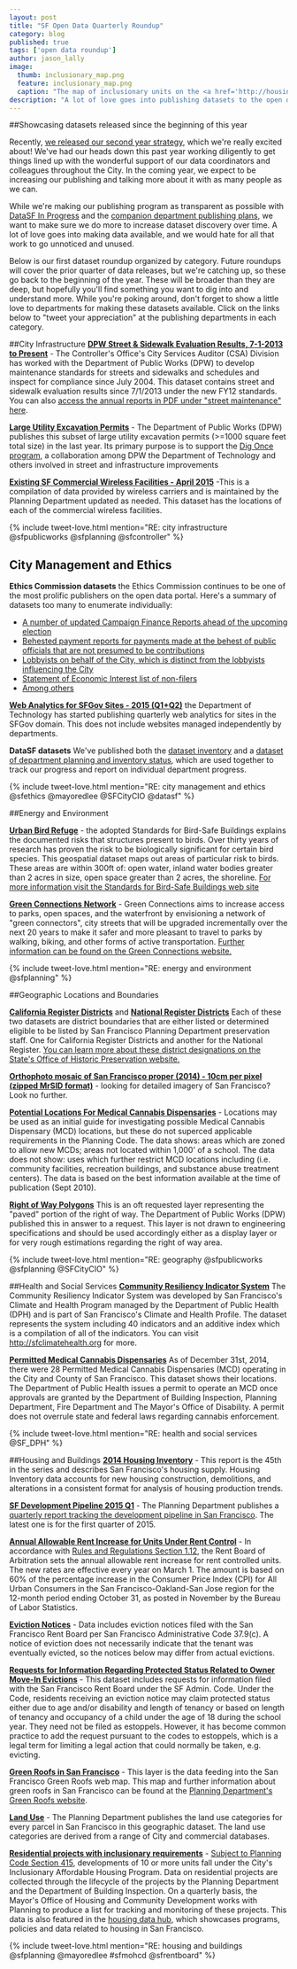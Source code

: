 ```yaml
---
layout: post
title: "SF Open Data Quarterly Roundup"
category: blog
published: true
tags: ['open data roundup']
author: jason_lally
image:
  thumb: inclusionary_map.png
  feature: inclusionary_map.png
  caption: "The map of inclusionary units on the <a href='http://housing.datasf.org'>housing data hub</a> is powered by one of the datasets published in the beginning of this year by the Mayor's Office of Housing and Community Development."
description: "A lot of love goes into publishing datasets to the open data portal. Explore more recently published data and show some appreciation to the publishing departments in our first quarterly open data roundup."
---
```

##Showcasing datasets released since the beginning of this year

Recently, [we released our second year strategy]({{site.baseurl}}/blog/announcing-our-year-2-plan), which we're really excited about! We've had our heads down this past year working diligently to get things lined up with the wonderful support of our data coordinators and colleagues throughout the City. In the coming year, we expect to be increasing our publishing and talking more about it with as many people as we can. 

While we're making our publishing program as transparent as possible with [DataSF In Progress]({{site.baseurl}}/progress) and the [companion department publishing plans]({{site.baseurl}}/publishing/plans), we want to make sure we do more to increase dataset discovery over time. A lot of love goes into making data available, and we would hate for all that work to go unnoticed and unused.

Below is our first dataset roundup organized by category. Future roundups will cover the prior quarter of data releases, but we're catching up, so these go back to the beginning of the year. These will be broader than they are deep, but hopefully you'll find something you want to dig into and understand more. While you're poking around, don't forget to show a little love to departments for making these datasets available. Click on the links below to "tweet your appreciation" at the publishing departments in each category.

<!-- {% include tweet-love.html mention="@sfpublicworks @sfplanning @sfethics @sfcontroller @SF_DPH @mayoredlee @SFCityCIO @sfrentboard" %}-->

##City Infrastructure
[**DPW Street & Sidewalk Evaluation Results, 7-1-2013 to Present**](http://data.sfgov.org/d/83ki-hu3p) - The Controller's Office's City Services Auditor (CSA) Division has worked with the Department of Public Works (DPW) to develop maintenance standards for streets and sidewalks and schedules and inspect for compliance since July 2004. This dataset contains street and sidewalk evaluation results since 7/1/2013 under the new FY12 standards.  You can also [access the annual reports in PDF under "street maintenance" here](http://sfcontroller.org/index.aspx?page=49).

[**Large Utility Excavation Permits**](http://data.sfgov.org/d/i926-ujnc) - The Department of Public Works (DPW) publishes this subset of large utility excavation permits (>=1000 square feet total size) in the last year. Its primary purpose is to support the [Dig Once program](http://www.sfgov3.org/index.aspx?page=5358), a collaboration among DPW the Department of Technology and others involved in street and infrastructure improvements

[**Existing SF Commercial Wireless Facilities - April 2015**](http://data.sfgov.org/d/quzf-fjsw) -This is a compilation of data provided by wireless carriers and is maintained by the Planning Department updated as needed. This dataset has the locations of each of the commercial wireless facilities.

{% include tweet-love.html mention="RE: city infrastructure @sfpublicworks @sfplanning @sfcontroller" %}

## City Management and Ethics
**Ethics Commission datasets** the Ethics Commission continues to be one of the most prolific publishers on the open data portal. Here's a summary of datasets too many to enumerate individually:

- [A number of updated Campaign Finance Reports ahead of the upcoming election](https://data.sfgov.org/data?search=%22campaign%20finance%22&dept=&category=City%20Management%20and%20Ethics&type=)
- [Behested payment reports for payments made at the behest of public officials that are not presumed to be contributions](https://data.sfgov.org/City-Management-and-Ethics/FPPC-803-Behested-Payment-Report/2nqb-h7k4)
- [Lobbyists on behalf of the City, which is distinct from the lobbyists influencing the City](https://data.sfgov.org/City-Management-and-Ethics/Lobbyists-on-Behalf-of-the-City-Disclosure-Reports/sz7b-c3pn)
- [Statement of Economic Interest list of non-filers](https://data.sfgov.org/City-Management-and-Ethics/Statement-of-Economic-Interests-Database-SEI-Form-/si4a-zhur)
- [Among others](https://data.sfgov.org/data?search=&dept=Ethics%20Commission&category=&type=)

[**Web Analytics for SFGov Sites - 2015 (Q1+Q2)**](http://data.sfgov.org/d/yrfc-c5yu) the Department of Technology has started publishing quarterly web analytics for sites in the SFGov domain. This does not include websites managed independently by departments.

**DataSF datasets** We've published both the [dataset inventory](http://data.sfgov.org/d/y8fp-fbf5) and a [dataset of department planning and inventory status](http://data.sfgov.org/d/tzir-jbhj), which are used together to track our progress and report on individual department progress.

{% include tweet-love.html mention="RE: city management and ethics @sfethics @mayoredlee @SFCityCIO @datasf" %}

##Energy and Environment

[**Urban Bird Refuge**](http://data.sfgov.org/d/a3ua-edzd) - the adopted Standards for Bird-Safe Buildings explains the documented risks that structures present to birds. Over thirty years of research has proven the risk to be biologically significant for certain bird species. This geospatial dataset maps out areas of particular risk to birds.  These areas are within 300ft of: open water, inland water bodies greater than 2 acres in size, open space greater than 2 acres, the shoreline.  [For more information visit the Standards for Bird-Safe Buildings web site](http://www.sf-planning.org/index.aspx?page=2506)

[**Green Connections Network**](http://data.sfgov.org/d/3n7h-3jam) - Green Connections aims to increase access to parks, open spaces, and the waterfront by envisioning a network of "green connectors", city streets that will be upgraded incrementally over the next 20 years to make it safer and more pleasant to travel to parks by walking, biking, and other forms of active transportation. [Further information can be found on the Green Connections website.](http://greenconnections.sfplanning.org)

{% include tweet-love.html mention="RE: energy and environment @sfplanning" %}

##Geographic Locations and Boundaries

[**California Register Districts**](http://data.sfgov.org/d/wvqx-t7yi) and [**National Register Districts**](http://data.sfgov.org/d/286s-n9rt) Each of these two datasets are district boundaries that are either listed or determined eligible to be listed by San Francisco Planning Department preservation staff. One for California Register Districts and another for the National Register. [You can learn more about these district designations on the State's Office of Historic Preservation website.](http://ohp.parks.ca.gov/listedresources/)

[**Orthophoto mosaic of San Francisco proper (2014) - 10cm per pixel (zipped MrSID format)**](http://data.sfgov.org/d/c24s-w3ii) - looking for detailed imagery of San Francisco? Look no further.

[**Potential Locations For Medical Cannabis Dispensaries**](http://data.sfgov.org/d/4y69-icf9) -  Locations may be used as an initial guide for investigating possible Medical Cannabis Dispensary (MCD) locations, but these do not superced applicable requirements in the Planning Code. The data shows: areas which are zoned to allow new MCDs; areas not located within 1,000' of a school.  The data does not show: uses which further restrict MCD locations including (i.e. community facilities, recreation buildings, and substance abuse treatment centers).  The data is based on the best information available at the time of publication (Sept 2010).

[**Right of Way Polygons**](http://data.sfgov.org/d/t2hi-nrng) This is an oft requested layer representing the "paved" portion of the right of way. The Department of Public Works (DPW) published this in answer to a request. This layer is not drawn to engineering specifications and should be used accordingly either as a display layer or for very rough estimations regarding the right of way area.

{% include tweet-love.html mention="RE: geography @sfpublicworks @sfplanning @SFCityCIO" %}

##Health and Social Services
[**Community Resiliency Indicator System**](http://data.sfgov.org/d/banc-xdvr) The Community Resiliency Indicator System was developed by San Francisco's Climate and Health Program managed by the Department of Public Health (DPH) and is part of San Francisco's Climate and Health Profile. The dataset represents the system including 40 indicators and an additive index which is a compilation of all of the indicators. You can visit http://sfclimatehealth.org for more.

[**Permitted Medical Cannabis Dispensaries**](http://data.sfgov.org/d/46p7-cb56) As of December 31st, 2014, there were 28 Permitted Medical Cannabis Dispensaries (MCD) operating in the City and County of San Francisco. This dataset shows their locations. The Department of Public Health issues a permit to operate an MCD once approvals are granted by the Department of Building Inspection, Planning Department, Fire Department and The Mayor's Office of Disability. A permit does not overrule state and federal laws regarding cannabis enforcement.

{% include tweet-love.html mention="RE: health and social services @SF_DPH" %}

##Housing and Buildings
[**2014 Housing Inventory**](http://data.sfgov.org/d/pucn-j93j) - This report is the 45th in the series and describes San Francisco's housing supply.  Housing Inventory data accounts for new housing construction, demolitions, and alterations in a consistent format for analysis of housing production trends.

[**SF Development Pipeline 2015 Q1**](http://data.sfgov.org/d/2cma-9y6y) - The Planning Department publishes a [quarterly report tracking the development pipeline in San Francisco](http://sf-planning.org/index.aspx?page=1691). The latest one is for the first quarter of 2015.

[**Annual Allowable Rent Increase for Units Under Rent Control**](http://data.sfgov.org/d/hsxb-ci7b) - In accordance with [Rules and Regulations Section 1.12](http://bit.ly/17Oq75y), the Rent Board of Arbitration sets the annual allowable rent increase for rent controlled units. The new rates are effective every year on March 1. The amount is based on 60% of the percentage increase in the Consumer Price Index (CPI) for All Urban Consumers in the San Francisco-Oakland-San Jose region for the 12-month period ending October 31, as posted in November by the Bureau of Labor Statistics.

[**Eviction Notices**](http://data.sfgov.org/d/5cei-gny5) - Data includes eviction notices filed with the San Francisco Rent Board per San Francisco Administrative Code 37.9(c). A notice of eviction does not necessarily indicate that the tenant was eventually evicted, so the notices below may differ from actual evictions.

[**Requests for Information Regarding Protected Status Related to Owner Move-In Evictions**](http://data.sfgov.org/d/ugv9-ywu3) - This dataset includes requests for information filed with the San Francisco Rent Board under the SF Admin. Code. Under the Code, residents receiving an eviction notice may claim protected status either due to age and/or disability and length of tenancy or based on length of tenancy and occupancy of a child under the age of 18 during the school year. They need not be filed as estoppels. However, it has become common practice to add the request pursuant to the codes to estoppels, which is a legal term for limiting a legal action that could normally be taken, e.g. evicting.

[**Green Roofs in San Francisco**](http://data.sfgov.org/d/a229-rspw) - This layer is the data feeding into the San Francisco Green Roofs web map.  This map and further information about green roofs in San Francisco can be found at the [Planning Department's Green Roofs website](http://www.sf-planning.org/index.aspx?page=3839).

[**Land Use**](http://data.sfgov.org/d/ngem-gcfs) - The Planning Department publishes the land use categories for every parcel in San Francisco in this geographic dataset. The land use categories are derived from a range of City and commercial databases. 

[**Residential projects with inclusionary requirements**](http://data.sfgov.org/d/f2n6-ybnq) - [Subject to Planning Code Section 415](http://bit.ly/1ag0AmP), developments of 10 or more units fall under the City's Inclusionary Affordable Housing Program. Data on residential projects are collected through the lifecycle of the projects by the Planning Department and the Department of Building Inspection. On a quarterly basis, the Mayor's Office of Housing and Community Development works with Planning to produce a list for tracking and monitoring of these projects. This data is also featured in the [housing data hub](http://housing.datasf.org/data-browser/inclusionary-housing/principal-projects-by-declaration/), which showcases programs, policies and data related to housing in San Francisco.

{% include tweet-love.html mention="RE: housing and buildings @sfplanning @mayoredlee #sfmohcd @sfrentboard" %}

